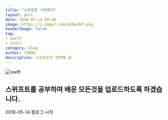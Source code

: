 ```yaml
---
title: "스위프트 시작하기"
layout: post
date: 2018-05-14 00:44
image: https://i.imgur.com/ph8w3kP.png
headerImage: false
tag:
- swift
- start
category: blog
author: JIWON
description: 스위프트의 첫번째 글
---
```

![swift](https://i.imgur.com/TmM2UcG.jpg)
## 스위프트를 공부하며 배운 모든것을 업로드하도록 하겠습니다. 

2018-05-14  블로그 시작